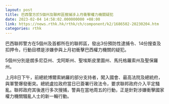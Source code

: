 ```yaml
---
layout: post
title: 巴西警方於5個州及聯邦區搜捕涉上月衝擊權力機關疑犯
date: 2023-02-04 14:58:02.000000000 +08:00
link: https://news.rthk.hk/rthk/ch/component/k2/1686502-20230204.htm
categories: rthk
---
```


巴西聯邦警方在5個州及首都所在的聯邦區，發出3份預防性逮捕令、14份搜查及扣押令，行動目標是涉嫌參與上月初衝擊巴西權力機關的疑犯。

5個州分別是朗多尼亞州、戈阿斯州、聖埃斯皮里圖州、馬托格羅索州及聖保羅州。

上月8日下午，前總統博爾索納羅的部分支持者，闖入國會、最高法院及總統府，與軍警爆發衝突。總統盧拉政府當日已簽署行政法令，要求聯邦政府介入平定騷亂。聯邦政府其後進行多次搜捕，警員在當地周五的行動，正是針對涉嫌衝擊國家權力機關騷亂人士的新一輪行動。
